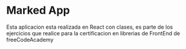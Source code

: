#  Marked App

Esta aplicacion esta realizada en React con clases, es parte de los ejercicios que realice para la certificacion en librerias de FrontEnd de freeCodeAcademy